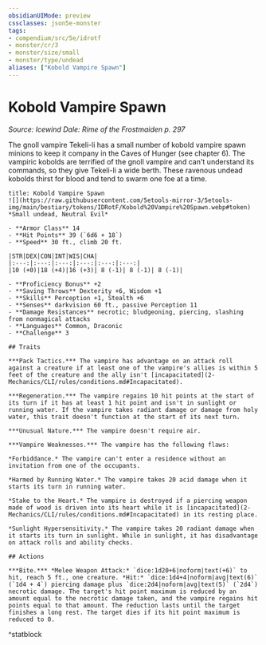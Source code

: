 ```yaml
---
obsidianUIMode: preview
cssclasses: json5e-monster
tags:
- compendium/src/5e/idrotf
- monster/cr/3
- monster/size/small
- monster/type/undead
aliases: ["Kobold Vampire Spawn"]
---
```

# Kobold Vampire Spawn
*Source: Icewind Dale: Rime of the Frostmaiden p. 297*  

The gnoll vampire Tekeli-li has a small number of kobold vampire spawn minions to keep it company in the Caves of Hunger (see chapter 6). The vampiric kobolds are terrified of the gnoll vampire and can't understand its commands, so they give Tekeli-li a wide berth. These ravenous undead kobolds thirst for blood and tend to swarm one foe at a time.

```ad-statblock
title: Kobold Vampire Spawn
![](https://raw.githubusercontent.com/5etools-mirror-3/5etools-img/main/bestiary/tokens/IDRotF/Kobold%20Vampire%20Spawn.webp#token)
*Small undead, Neutral Evil*

- **Armor Class** 14
- **Hit Points** 39 (`6d6 + 18`)
- **Speed** 30 ft., climb 20 ft.

|STR|DEX|CON|INT|WIS|CHA|
|:---:|:---:|:---:|:---:|:---:|:---:|
|10 (+0)|18 (+4)|16 (+3)| 8 (-1)| 8 (-1)| 8 (-1)|

- **Proficiency Bonus** +2
- **Saving Throws** Dexterity +6, Wisdom +1
- **Skills** Perception +1, Stealth +6
- **Senses** darkvision 60 ft., passive Perception 11
- **Damage Resistances** necrotic; bludgeoning, piercing, slashing from nonmagical attacks
- **Languages** Common, Draconic
- **Challenge** 3

## Traits

***Pack Tactics.*** The vampire has advantage on an attack roll against a creature if at least one of the vampire's allies is within 5 feet of the creature and the ally isn't [incapacitated](2-Mechanics/CLI/rules/conditions.md#Incapacitated).

***Regeneration.*** The vampire regains 10 hit points at the start of its turn if it has at least 1 hit point and isn't in sunlight or running water. If the vampire takes radiant damage or damage from holy water, this trait doesn't function at the start of its next turn.

***Unusual Nature.*** The vampire doesn't require air.

***Vampire Weaknesses.*** The vampire has the following flaws:

*Forbiddance.* The vampire can't enter a residence without an invitation from one of the occupants.

*Harmed by Running Water.* The vampire takes 20 acid damage when it starts its turn in running water.

*Stake to the Heart.* The vampire is destroyed if a piercing weapon made of wood is driven into its heart while it is [incapacitated](2-Mechanics/CLI/rules/conditions.md#Incapacitated) in its resting place.

*Sunlight Hypersensitivity.* The vampire takes 20 radiant damage when it starts its turn in sunlight. While in sunlight, it has disadvantage on attack rolls and ability checks.

## Actions

***Bite.*** *Melee Weapon Attack:* `dice:1d20+6|noform|text(+6)` to hit, reach 5 ft., one creature. *Hit:* `dice:1d4+4|noform|avg|text(6)` (`1d4 + 4`) piercing damage plus `dice:2d4|noform|avg|text(5)` (`2d4`) necrotic damage. The target's hit point maximum is reduced by an amount equal to the necrotic damage taken, and the vampire regains hit points equal to that amount. The reduction lasts until the target finishes a long rest. The target dies if its hit point maximum is reduced to 0.
```
^statblock